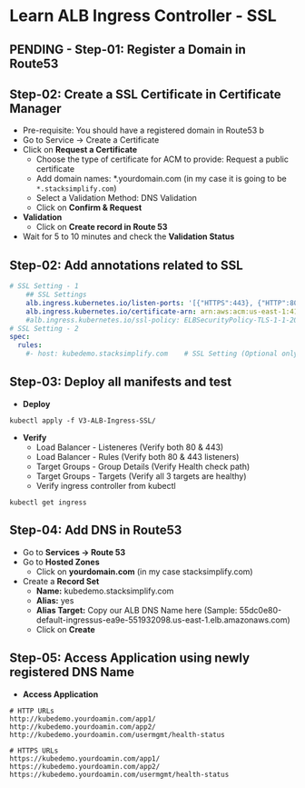 # Learn ALB Ingress Controller - SSL

## PENDING - Step-01: Register a Domain in Route53

## Step-02: Create a SSL Certificate in Certificate Manager
- Pre-requisite: You should have a registered domain in Route53 b
- Go to Service -> Create a Certificate
- Click on **Request a Certificate**
  - Choose the type of certificate for ACM to provide: Request a public certificate
  - Add domain names: *.yourdomain.com (in my case it is going to be `*.stacksimplify.com`)
  - Select a Validation Method: DNS Validation
  - Click on **Confirm & Request**    
- **Validation**
  - Click on **Create record in Route 53**  
- Wait for 5 to 10 minutes and check the **Validation Status**  

## Step-02: Add annotations related to SSL
```yml
# SSL Setting - 1
    ## SSL Settings
    alb.ingress.kubernetes.io/listen-ports: '[{"HTTPS":443}, {"HTTP":80}]'
    alb.ingress.kubernetes.io/certificate-arn: arn:aws:acm:us-east-1:411686525067:certificate/8adf7812-a1af-4eae-af1b-ea425a238a67
    #alb.ingress.kubernetes.io/ssl-policy: ELBSecurityPolicy-TLS-1-1-2017-01 #Optional (Picks default if not used)    
# SSL Setting - 2
spec:
  rules:
    #- host: kubedemo.stacksimplify.com    # SSL Setting (Optional only if we are not using certificate-arn annotation)
```
## Step-03: Deploy all manifests and test
- **Deploy**
```
kubectl apply -f V3-ALB-Ingress-SSL/
```
- **Verify**
    - Load Balancer -  Listeneres (Verify both 80 & 443) 
    - Load Balancer - Rules (Verify both 80 & 443 listeners) 
    - Target Groups - Group Details (Verify Health check path)
    - Target Groups - Targets (Verify all 3 targets are healthy)
    - Verify ingress controller from kubectl
```
kubectl get ingress 
```
## Step-04: Add DNS in Route53   
- Go to **Services -> Route 53**
- Go to **Hosted Zones**
  - Click on **yourdomain.com** (in my case stacksimplify.com)
- Create a **Record Set**
  - **Name:** kubedemo.stacksimplify.com
  - **Alias:** yes
  - **Alias Target:** Copy our ALB DNS Name here (Sample: 55dc0e80-default-ingressus-ea9e-551932098.us-east-1.elb.amazonaws.com)
  - Click on **Create**
  
## Step-05: Access Application using newly registered DNS Name
- **Access Application**
```
# HTTP URLs
http://kubedemo.yourdoamin.com/app1/
http://kubedemo.yourdoamin.com/app2/
http://kubedemo.yourdoamin.com/usermgmt/health-status

# HTTPS URLs
https://kubedemo.yourdoamin.com/app1/
https://kubedemo.yourdoamin.com/app2/
https://kubedemo.yourdoamin.com/usermgmt/health-status
```




